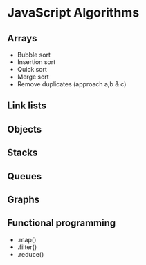 # JavaScript Algorithms

## Arrays
 - Bubble sort 
 - Insertion sort 
 - Quick sort 
 - Merge sort
 - Remove duplicates (approach a,b & c)

## Link lists 

## Objects 

## Stacks 

## Queues

## Graphs 

## Functional programming 
 - .map() 
 - .filter()
 - .reduce() 